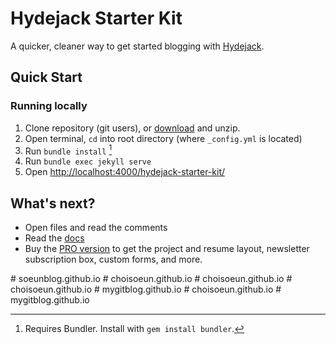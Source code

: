 # Hydejack Starter Kit

A quicker, cleaner way to get started blogging with [Hydejack](https://hydejack.com/).

## Quick Start
### Running locally
1. Clone repository (git users), or [download] and unzip.
2. Open terminal, `cd` into root directory (where `_config.yml` is located)
3. Run `bundle install` [^1]
4. Run `bundle exec jekyll serve`
5. Open <http://localhost:4000/hydejack-starter-kit/>

## What's next?
* Open files and read the comments
* Read the [docs](https://hydejack.com/docs/)
* Buy the [PRO version](https://hydejack.com/download/) to get the project and resume layout, newsletter subscription box, custom forms, and more.

[^1]: Requires Bundler. Install with `gem install bundler`.

[download]: https://github.com/hydecorp/hydejack-starter-kit/archive/master.zip
#   s o e u n b l o g . g i t h u b . i o  
 #   c h o i s o e u n . g i t h u b . i o  
 #   c h o i s o e u n . g i t h u b . i o  
 #   c h o i s o e u n . g i t h u b . i o  
 #   m y g i t b l o g . g i t h u b . i o  
 #   c h o i s o e u n . g i t h u b . i o  
 #   m y g i t b l o g . g i t h u b . i o  
 